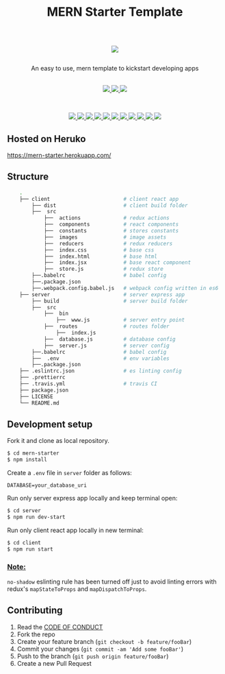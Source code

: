 <div align="center">
<h1> MERN Starter Template     
  <p>
  <br>
    <a href="" alt="Codeagni">
      <img src="https://img.shields.io/badge/Made%20by-Codeagni-orange?style=for-the-badge" />
    </a>
  </p>
</h1>
An easy to use, mern template to kickstart developing apps
</div>
<br>
<p align="center">
    <a href="https://github.com/codeagni/mern-starter/blob/master/LICENSE" alt="License MIT">
      <img src="https://img.shields.io/github/license/codeagni/mern-starter?color=success" />
    </a>
    <a href="" alt="TravisCI">
      <img src="https://api.travis-ci.org/codeagni/mern-starter.svg?branch=master" />
    </a>
    <a href="https://github.com/airbnb/javascript" alt="Code Style">
      <img src="https://badgen.net/badge/code%20style/airbnb/ff5a5f?icon=airbnb" />
    </a>
</p>
<br>
<p align="center">
    <a href="" alt="@babel/core">
      <img src="https://img.shields.io/github/package-json/dependency-version/codeagni/mern-starter/dev/@babel/core?filename=client%2Fpackage.json" />
      </a>
    <a href="" alt="@babel/preset-env">
      <img src="https://img.shields.io/github/package-json/dependency-version/codeagni/mern-starter/dev/@babel/preset-env?filename=client%2Fpackage.json" />
      </a>
    <a href="" alt="@babel/preset-react">
      <img src="https://img.shields.io/github/package-json/dependency-version/codeagni/mern-starter/dev/@babel/preset-react?filename=client%2Fpackage.json" />
      </a>
    <a href="" alt="webpack">
      <img src="https://img.shields.io/github/package-json/dependency-version/codeagni/mern-starter/webpack?filename=client%2Fpackage.json" />
      </a>
    <a href="" alt="react">
      <img src="https://img.shields.io/github/package-json/dependency-version/codeagni/mern-starter/react?filename=client%2Fpackage.json" />
      </a>
      <a href="" alt="redux">
      <img src="https://img.shields.io/github/package-json/dependency-version/codeagni/mern-starter/redux?filename=client%2Fpackage.json" />
      </a>
      <a href="" alt="react-redux">
      <img src="https://img.shields.io/github/package-json/dependency-version/codeagni/mern-starter/react-redux?filename=client%2Fpackage.json" />
      </a>
      <a href="" alt="redux-thunk">
      <img src="https://img.shields.io/github/package-json/dependency-version/codeagni/mern-starter/redux-thunk?filename=client%2Fpackage.json" />
      </a>
       <a href="" alt="express">
      <img src="https://img.shields.io/github/package-json/dependency-version/codeagni/mern-starter/express?filename=server%2Fpackage.json" />
      </a>
    <a href="" alt="mongoose">
      <img src="https://img.shields.io/github/package-json/dependency-version/codeagni/mern-starter/mongoose?filename=server%2Fpackage.json" />
      </a>
      <a href="" alt="node">
      <img src="https://img.shields.io/badge/dynamic/json?color=blue&label=node&query=%24.engines.node&url=https%3A%2F%2Fraw.githubusercontent.com%2Fcodeagni%2Fmern-starter%2Fmaster%2Fclient%2Fpackage.json" />
      </a>
</p>

## Hosted on Heruko

https://mern-starter.herokuapp.com/

## Structure

```sh
    .
    ├── client                        # client react app
        ├── dist                      # client build folder
        ├──  src
            ├──  actions              # redux actions
            ├──  components           # react components
            ├──  constants            # stores constants
            ├──  images               # image assets
            ├──  reducers             # redux reducers
            ├──  index.css            # base css
            ├──  index.html           # base html
            ├──  index.jsx            # base react component
            ├──  store.js             # redux store
        ├──.babelrc                   # babel config
        ├──.package.json
        ├──.webpack.config.babel.js   # webpack config written in es6
    ├── server                        # server express app
        ├── build                     # server build folder
        ├──  src
            ├──  bin
                ├──  www.js           # server entry point
            ├──  routes               # routes folder
                ├──  index.js
            ├──  database.js          # database config
            ├──  server.js            # server config
        ├──.babelrc                   # babel config
        ├──  .env                     # env variables
        ├──.package.json
    ├── .eslintrc.json                # es linting config
    ├── .prettierrc
    ├── .travis.yml                   # travis CI
    ├── package.json
    ├── LICENSE
    └── README.md
```

## Development setup

Fork it and clone as local repository.

```sh
$ cd mern-starter
$ npm install
```

Create a `.env` file in `server` folder as follows:

```
DATABASE=your_database_uri
```

Run only server express app locally and keep terminal open:

```sh
$ cd server
$ npm run dev-start
```

Run only client react app locally in new terminal:

```sh
$ cd client
$ npm run start
```

### <u>Note:</u>

`no-shadow` eslinting rule has been turned off just to avoid linting errors with redux's `mapStateToProps` and `mapDispatchToProps`.

## Contributing

1. Read the <a href="https://github.com/codeagni/mern-starter/blob/master/CODE_OF_CONDUCT.md" alt="@babel/preset-react">CODE OF CONDUCT</a>
2. Fork the repo
3. Create your feature branch (`git checkout -b feature/fooBar`)
4. Commit your changes (`git commit -am 'Add some fooBar'`)
5. Push to the branch (`git push origin feature/fooBar`)
6. Create a new Pull Request
